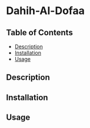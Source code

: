 # Dahih-Al-Dofaa

## Table of Contents
- [Description](#description)
- [Installation](#installation)
- [Usage](#usage)

## Description

## Installation
 
## Usage
